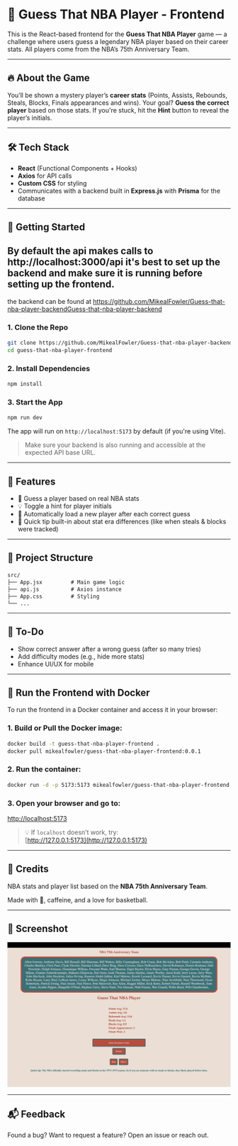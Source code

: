 # 🏀 Guess That NBA Player - Frontend

This is the React-based frontend for the **Guess That NBA Player** game — a challenge where users guess a legendary NBA player based on their career stats. All players come from the NBA’s 75th Anniversary Team.

---

## 🔥 About the Game

You’ll be shown a mystery player’s **career stats** (Points, Assists, Rebounds, Steals, Blocks, Finals appearances and wins). Your goal? **Guess the correct player** based on those stats. If you're stuck, hit the **Hint** button to reveal the player’s initials.

---

## 🛠 Tech Stack

- **React** (Functional Components + Hooks)
- **Axios** for API calls
- **Custom CSS** for styling
- Communicates with a backend built in **Express.js** with **Prisma** for the database

---

## 🚀 Getting Started

## By default the api makes calls to http://localhost:3000/api it's best to set up the backend and make sure it is running before setting up the frontend.
the backend can be found at https://github.com/MikealFowler/Guess-that-nba-player-backendGuess-that-nba-player-backend

### 1. Clone the Repo

```bash
git clone https://github.com/MikealFowler/Guess-that-nba-player-backendGuess-that-nba-player-frontend.git
cd guess-that-nba-player-frontend
```

### 2. Install Dependencies

```bash
npm install
```

### 3. Start the App

```bash
npm run dev
```

The app will run on `http://localhost:5173` by default (if you're using Vite).

> Make sure your backend is also running and accessible at the expected API base URL.

---

## 🧠 Features

- 🎯 Guess a player based on real NBA stats
- 💡 Toggle a hint for player initials
- 🔄 Automatically load a new player after each correct guess
- 🧪 Quick tip built-in about stat era differences (like when steals & blocks were tracked)

---

## 📁 Project Structure

```
src/
├── App.jsx         # Main game logic
├── api.js          # Axios instance
├── App.css         # Styling
└── ...
```

---

## 📝 To-Do

- Show correct answer after a wrong guess (after so many tries)
- Add difficulty modes (e.g., hide more stats)
- Enhance UI/UX for mobile

---
## 🐳 Run the Frontend with Docker

To run the frontend in a Docker container and access it in your browser:

### 1. Build or Pull the Docker image:
```bash
docker build -t guess-that-nba-player-frontend .
docker pull mikealfowler/guess-that-nba-player-frontend:0.0.1
```

### 2. Run the container:
```bash
docker run -d -p 5173:5173 mikealfowler/guess-that-nba-player-frontend:0.0.1
```

### 3. Open your browser and go to:
[http://localhost:5173](http://localhost:5173)

> 💡 If `localhost` doesn’t work, try:  
> [http://127.0.0.1:5173](http://127.0.0.1:5173)

---

## 🙌 Credits

NBA stats and player list based on the **NBA 75th Anniversary Team**.

Made with 💪, caffeine, and a love for basketball.

---

## 📸 Screenshot

![Game UI](./gameUI.png) 

---

## 📬 Feedback

Found a bug? Want to request a feature? Open an issue or reach out.